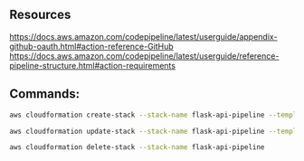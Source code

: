 ## Resources

https://docs.aws.amazon.com/codepipeline/latest/userguide/appendix-github-oauth.html#action-reference-GitHub
https://docs.aws.amazon.com/codepipeline/latest/userguide/reference-pipeline-structure.html#action-requirements

## Commands:
```bash
aws cloudformation create-stack --stack-name flask-api-pipeline --template-body file://pipeline/pipeline.yml  --parameters file://pipeline/parameters-dev.json --capabilities CAPABILITY_IAM
```
```bash
aws cloudformation update-stack --stack-name flask-api-pipeline --template-body file://pipeline/pipeline.yml  --parameters file://pipeline/parameters-dev.json --capabilities CAPABILITY_IAM
```
```bash
aws cloudformation delete-stack --stack-name flask-api-pipeline
```

